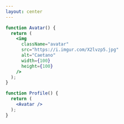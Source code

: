 ```yaml
---
layout: center
---
```


```jsx
function Avatar() {
  return (
    <img
      className="avatar"
      src="https://i.imgur.com/X2lvzp5.jpg"
      alt="Caetano"
      width={100}
      height={100}
    />
  );
}

function Profile() {
  return (
    <Avatar />
  );
}
```

<style>
code {
  @apply text-xl !important;
}
</style>

<!--
- Por exemplo, `className`, `src`, `alt`, `width` e `height` são algumas das props que você pode passar para uma tag `<img>`
- As props que você pode passar para uma tag `<img>` são predefinidas pelo padrão do HTML
- Mas você pode passar quaisquer adereços para seus próprios componentes, como `<Avatar>`, para personalizá-los. 
-->
